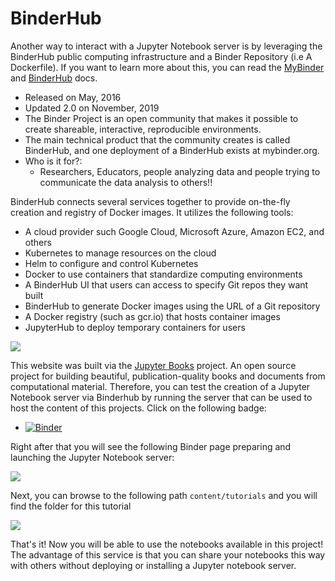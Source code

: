 # BinderHub

Another way to interact with a Jupyter Notebook server is by leveraging the BinderHub public computing infrastructure and a Binder Repository (i.e A Dockerfile). If you want to learn more about this, you can read the [MyBinder](https://mybinder.readthedocs.io/en/latest/index.html) and [BinderHub](https://binderhub.readthedocs.io/en/latest/overview.html) docs.


* Released on May, 2016
* Updated 2.0 on November, 2019
* The Binder Project is an open community that makes it possible to create shareable, interactive, reproducible environments.
* The main technical product that the community creates is called BinderHub, and one deployment of a BinderHub exists at mybinder.org.
* Who is it for?:
    * Researchers, Educators, people analyzing data and people trying to communicate the data analysis to others!!

BinderHub connects several services together to provide on-the-fly creation and registry of Docker images. It utilizes the following tools:

* A cloud provider such Google Cloud, Microsoft Azure, Amazon EC2, and others
* Kubernetes to manage resources on the cloud
* Helm to configure and control Kubernetes
* Docker to use containers that standardize computing environments
* A BinderHub UI that users can access to specify Git repos they want built
* BinderHub to generate Docker images using the URL of a Git repository
* A Docker registry (such as gcr.io) that hosts container images
* JupyterHub to deploy temporary containers for users

![](../images/Binderhub-Architecture.png)

This website was built via the [Jupyter Books](https://jupyterbook.org/intro.html) project. An open source project for building beautiful, publication-quality books and documents from computational material. Therefore, you can test the creation of a Jupyter Notebook server via Binderhub by running the server that can be used to host the content of this projects. Click on the following badge:

* [![Binder](https://mybinder.org/badge_logo.svg)](https://mybinder.org/v2/gh/OTRF/infosec-jupyter-book/master)


Right after that you will see the following Binder page preparing and launching the Jupyter Notebook server:

![](../images/JUPYTER_NOTEBOOK_BINDERHUB.png)

Next, you can browse to the following path `content/tutorials` and you will find the folder for this tutorial

![](../images/JUPYTER_NOTEBOOK_TUTORIALS.png)

That's it! Now you will be able to use the notebooks available in this project! The advantage of this service is that you can share your notebooks this way with others without deploying or installing a Jupyter notebook server.
